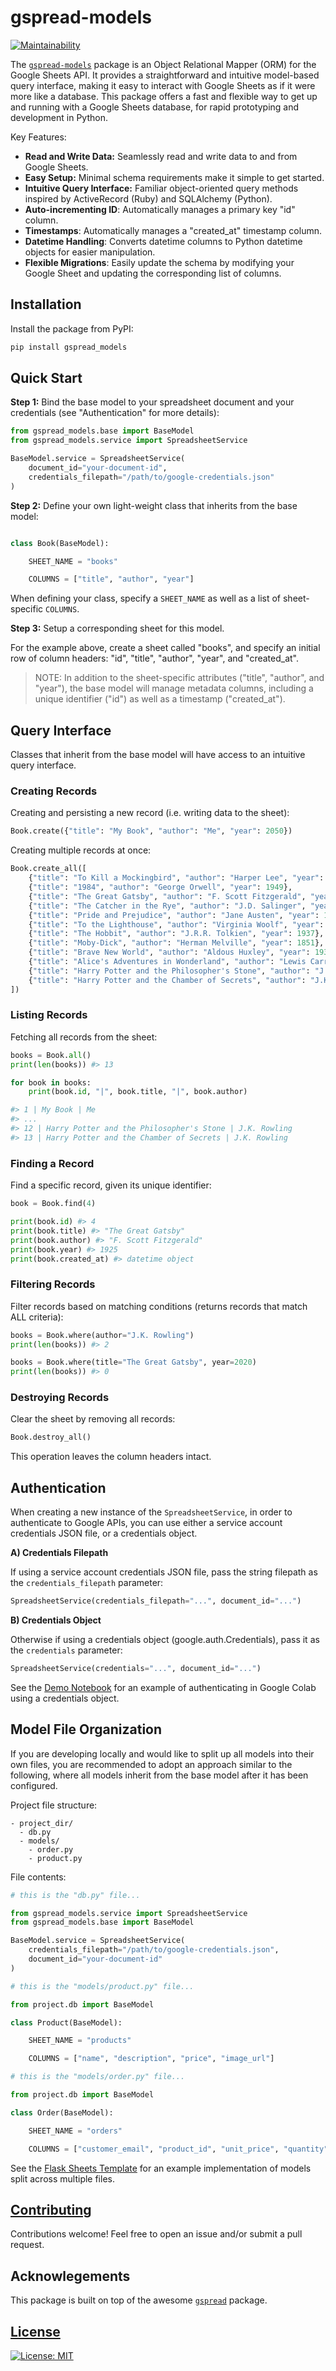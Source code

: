 # gspread-models

[![Maintainability](https://api.codeclimate.com/v1/badges/b15f7f0acee92c24a7bc/maintainability)](https://codeclimate.com/github/s2t2/gspread-models-py/maintainability)

The [`gspread-models`](https://github.com/s2t2/gspread-models-py) package is an Object Relational Mapper (ORM) for the Google Sheets API. It provides a straightforward and intuitive model-based query interface, making it easy to interact with Google Sheets as if it were more like a database. This package offers a fast and flexible way to get up and running with a Google Sheets database, for rapid prototyping and development in Python.

Key Features:

 + **Read and Write Data:** Seamlessly read and write data to and from Google Sheets.
 + **Easy Setup:** Minimal schema requirements make it simple to get started.
 + **Intuitive Query Interface:** Familiar object-oriented query methods inspired by ActiveRecord (Ruby) and SQLAlchemy (Python).
 + **Auto-incrementing ID**: Automatically manages a primary key "id" column.
 + **Timestamps**: Automatically manages a "created_at" timestamp column.
 + **Datetime Handling**: Converts datetime columns to Python datetime objects for easier manipulation.
 + **Flexible Migrations**: Easily update the schema by modifying your Google Sheet and updating the corresponding list of columns.



## Installation

Install the package from PyPI:

```sh
pip install gspread_models
```



## Quick Start

**Step 1:** Bind the base model to your spreadsheet document and your credentials (see "Authentication" for more details):

```py
from gspread_models.base import BaseModel
from gspread_models.service import SpreadsheetService

BaseModel.service = SpreadsheetService(
    document_id="your-document-id",
    credentials_filepath="/path/to/google-credentials.json"
)
```

**Step 2:** Define your own light-weight class that inherits from the base model:

```python

class Book(BaseModel):

    SHEET_NAME = "books"

    COLUMNS = ["title", "author", "year"]

```

When defining your class, specify a `SHEET_NAME` as well as a list of sheet-specific `COLUMNS`.

**Step 3:** Setup a corresponding sheet for this model.

For the example above, create a sheet called "books", and specify an initial row of column headers: "id", "title", "author", "year", and "created_at".

> NOTE: In addition to the sheet-specific attributes ("title", "author", and "year"), the base model will manage metadata columns, including a unique identifier ("id") as well as a timestamp ("created_at").



## Query Interface

Classes that inherit from the base model will have access to an intuitive query interface.

### Creating Records

Creating and persisting a new record (i.e. writing data to the sheet):

```py
Book.create({"title": "My Book", "author": "Me", "year": 2050})
```

Creating multiple records at once:

```py
Book.create_all([
    {"title": "To Kill a Mockingbird", "author": "Harper Lee", "year": 1960},
    {"title": "1984", "author": "George Orwell", "year": 1949},
    {"title": "The Great Gatsby", "author": "F. Scott Fitzgerald", "year": 1925},
    {"title": "The Catcher in the Rye", "author": "J.D. Salinger", "year": 1951},
    {"title": "Pride and Prejudice", "author": "Jane Austen", "year": 1813},
    {"title": "To the Lighthouse", "author": "Virginia Woolf", "year": 1927},
    {"title": "The Hobbit", "author": "J.R.R. Tolkien", "year": 1937},
    {"title": "Moby-Dick", "author": "Herman Melville", "year": 1851},
    {"title": "Brave New World", "author": "Aldous Huxley", "year": 1932},
    {"title": "Alice's Adventures in Wonderland", "author": "Lewis Carroll", "year": 1865},
    {"title": "Harry Potter and the Philosopher's Stone", "author": "J.K. Rowling", "year": 1997},
    {"title": "Harry Potter and the Chamber of Secrets", "author": "J.K. Rowling", "year": 1998},
])
```

### Listing Records

Fetching all records from the sheet:

```py
books = Book.all()
print(len(books)) #> 13

for book in books:
    print(book.id, "|", book.title, "|", book.author)

#> 1 | My Book | Me
#> ...
#> 12 | Harry Potter and the Philosopher's Stone | J.K. Rowling
#> 13 | Harry Potter and the Chamber of Secrets | J.K. Rowling
```

### Finding a Record

Find a specific record, given its unique identifier:

```py
book = Book.find(4)

print(book.id) #> 4
print(book.title) #> "The Great Gatsby"
print(book.author) #> "F. Scott Fitzgerald"
print(book.year) #> 1925
print(book.created_at) #> datetime object
```

### Filtering Records

Filter records based on matching conditions (returns records that match ALL criteria):

```py
books = Book.where(author="J.K. Rowling")
print(len(books)) #> 2
```

```py
books = Book.where(title="The Great Gatsby", year=2020)
print(len(books)) #> 0
```

### Destroying Records

Clear the sheet by removing all records:

```py
Book.destroy_all()
```

This operation leaves the column headers intact.





## Authentication

When creating a new instance of the `SpreadsheetService`, in order to authenticate to Google APIs, you can use either a service account credentials JSON file, or a credentials object.

**A) Credentials Filepath**

If using a service account credentials JSON file, pass the string filepath as the `credentials_filepath` parameter:

```py
SpreadsheetService(credentials_filepath="...", document_id="...")
```

**B) Credentials Object**

Otherwise if using a credentials object (google.auth.Credentials), pass it as the `credentials` parameter:

```py
SpreadsheetService(credentials="...", document_id="...")
```

See the [Demo Notebook](https://colab.research.google.com/drive/19hMHayokPtpJkLgCsWXZLV3FsGF7gvU6?usp=sharing) for an example of authenticating in Google Colab using a credentials object.

## Model File Organization

If you are developing locally and would like to split up all models into their own files, you are recommended to adopt an approach similar to the following, where all models inherit from the base model after it has been configured.

Project file structure:

```
- project_dir/
  - db.py
  - models/
    - order.py
    - product.py
```

File contents:

```py
# this is the "db.py" file...

from gspread_models.service import SpreadsheetService
from gspread_models.base import BaseModel

BaseModel.service = SpreadsheetService(
    credentials_filepath="/path/to/google-credentials.json",
    document_id="your-document-id"
)
```

```py
# this is the "models/product.py" file...

from project.db import BaseModel

class Product(BaseModel):

    SHEET_NAME = "products"

    COLUMNS = ["name", "description", "price", "image_url"]
```

```py
# this is the "models/order.py" file...

from project.db import BaseModel

class Order(BaseModel):

    SHEET_NAME = "orders"

    COLUMNS = ["customer_email", "product_id", "unit_price", "quantity"]
```

See the [Flask Sheets Template](https://github.com/prof-rossetti/flask-sheets-template-2024) for an example implementation of models split across multiple files.



## [Contributing](/docs/CONTRIBUTING.md)

Contributions welcome! Feel free to open an issue and/or submit a pull request.

## Acknowlegements

This package is built on top of the awesome [`gspread`](https://github.com/burnash/gspread) package.

## [License](/LICENSE)

[![License: MIT](https://img.shields.io/badge/License-MIT-blue.svg)](https://opensource.org/licenses/MIT)
